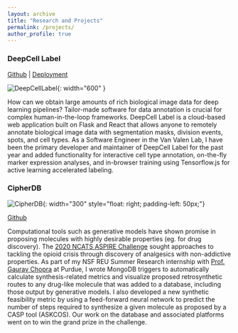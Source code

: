 ```yaml
---
layout: archive
title: "Research and Projects"
permalink: /projects/
author_profile: true
---
```


### DeepCell Label

[Github](https://github.com/vanvalenlab/deepcell-label) \| [Deployment](https://label-dev.deepcell.org/)

![DeepCellLabel](/images/DeepCellLabel.png){: width="600" }

How can we obtain large amounts of rich biological image data for deep learning pipelines? Tailor-made software for data annotation is crucial for complex human-in-the-loop frameworks. DeepCell Label is a cloud-based web application built on Flask and React that allows anyone to remotely annotate biological image data with segmentation masks, division events, spots, and cell types. As a Software Engineer in the Van Valen Lab, I have been the primary developer and maintainer of DeepCell Label for the past year and added functionality for interactive cell type annotation, on-the-fly marker expression analyses, and in-browser training using Tensorflow.js for active learning accelerated labeling.

### CipherDB

![CipherDB](/images/graphviz.png){: width="300" style="float: right; padding-left: 50px;"}

[Github](https://github.com/chopralab/cipher_db)

Computational tools such as generative models have shown promise in proposing molecules with highly desirable properties (eg. for drug discovery). The [2020 NCATS ASPIRE Challenge](https://ncats.nih.gov/aspire/funding/2020ChallengeWinners#c1) sought approaches to tackling the opioid crisis through discovery of analgesics with non-addictive properties. As part of my NSF REU Summer Research internship with [Prof. Gaurav Chopra](http://www.chopralab.com/) at Purdue, I wrote MongoDB triggers to automatically calculate synthesis-related metrics and visualize proposed retrosynthetic routes to any drug-like molecule that was added to a database, including those output by generative models. I also developed a new synthetic feasibility metric by using a feed-forward neural network to predict the number of steps required to synthesize a given molecule as proposed by a CASP tool (ASKCOS). Our work on the database and associated platforms went on to win the grand prize in the challenge.
